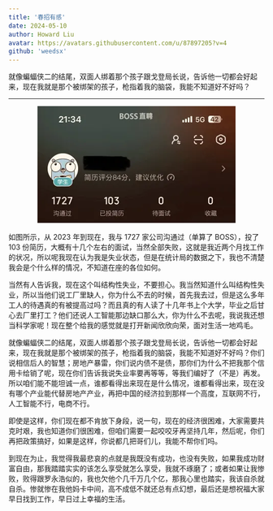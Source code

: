 ```yaml
---
title: '春招有感'
date: 2024-05-10
author: Howard Liu
avatar: https://avatars.githubusercontent.com/u/87897205?v=4
github: 'weedsx'
---
```


就像蝙蝠侠二的结尾，双面人绑着那个孩子跟戈登局长说，告诉他一切都会好起来，现在我就是那个被绑架的孩子，枪指着我的脑袋，我能不知道好不好吗？

---

<p align="center">
    <img src="https://raw.githubusercontent.com/weedsx/picgo/master/春招.png" alt='春招'/>
</p>


如图所示，从 2023 年到现在，我与 1727 家公司沟通过（单算了 BOSS），投了 103 份简历，大概有十几个左右的面试，当然全部失败，这就是我近两个月找工作的状况，所以呢我现在认为我是失业状态，但是在统计局的数据之下，我也不清楚我会是个什么样的情况，不知道在座的各位如何。

当然有人告诉我，现在这个叫结构性失业，不要担心。我当然知道什么叫结构性失业，所以当他们说工厂里缺人，你为什么不去的时候，首先我去过，但是这么多年工人的待遇真的有被提高过吗？而且真的有人读了十几年书上个大学，毕业之后甘心去厂里打工？他们还说人工智能那边缺口那么大，你为什么不去呢，我说我还想当科学家呢！现在整个给我的感觉就是打开新闻欣欣向荣，面对生活一地鸡毛。

就像蝙蝠侠二的结尾，双面人绑着那个孩子跟戈登局长说，告诉他一切都会好起来，现在我就是那个被绑架的孩子，枪指着我的脑袋，我能不知道好不好吗？你们说相信后人的智慧；房地产暴雷，你们说内债不是债，那你们为什么不把我那个信用卡给销了呢，现在你们告诉我说失业率要再等等，等我们编好了（不是）再发。所以咱们能不能坦诚一点，谁都看得出来现在是什么情况，谁都看得出来，现在没有哪个产业能代替房地产产业，再把中国的经济拉到那样一个高度，互联网不行，人工智能不行，电商不行。

即使是这样，你们现在都不肯放下身段，说一句，现在的经济很困难，大家需要共克时艰，我也知道你们很困难，但咱们需要一起咬咬牙再坚持几年，然后呢，你们再把政策搞好，如果是这样，你说都几把哥们儿，我能不帮你们吗。

到现在为止，我觉得我最悲哀的点就是我既没有成功，也没有失败，如果我成功财富自由，那我踏踏实实的该怎么享受就怎么享受，我就不琢磨了；或者如果让我惨败，败得跟罗永浩似的，我也欠他个几千万几个亿，那我心里也踏实，我该自杀就自杀。惨就惨在我他妈卡中间，高不成低不就还总有点幻想，最后还是想祝福大家早日找到工作，早日过上幸福的生活。